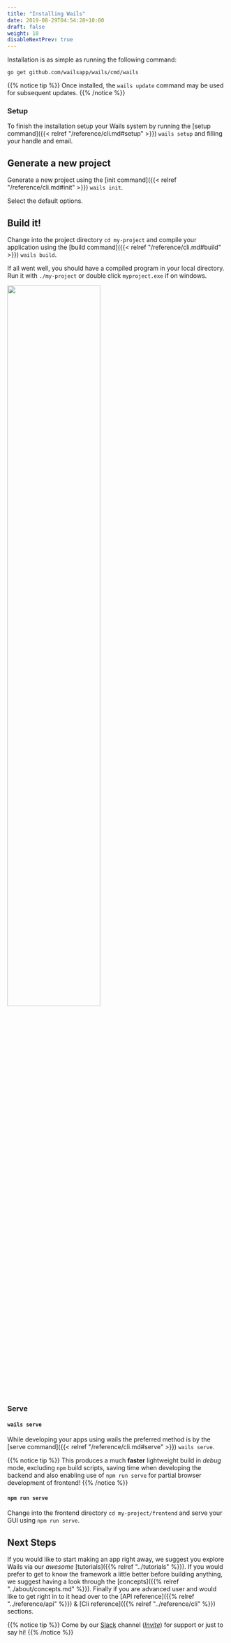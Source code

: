 ```yaml
---
title: "Installing Wails"
date: 2019-08-29T04:54:28+10:00
draft: false
weight: 10
disableNextPrev: true
---
```


Installation is as simple as running the following command:

```
go get github.com/wailsapp/wails/cmd/wails
```

{{% notice tip %}}
Once installed, the `wails update` command may be used for subsequent updates.
{{% /notice %}}

### Setup

To finish the installation setup your Wails system by running the [setup command]({{< relref "/reference/cli.md#setup" >}}) `wails setup` and filling your handle and email.

## Generate a new project

Generate a new project using the [init command]({{< relref "/reference/cli.md#init" >}}) `wails init`.

Select the default options.

## Build it!

Change into the project directory `cd my-project` and compile your application using the [build command]({{< relref "/reference/cli.md#build" >}}) `wails build`.

If all went well, you should have a compiled program in your local directory. Run it with `./my-project` or double click `myproject.exe` if on windows.

<div class="imagecontainer">
<img src="/images/app.png" style="width:65%">
</div>

### Serve

#### `wails serve`

While developing your apps using wails the preferred method is by the [serve command]({{< relref "/reference/cli.md#serve" >}}) `wails serve`.

{{% notice tip %}}
This produces a much **faster** lightweight build in _debug_ mode, excluding `npm` build scripts, saving time when developing the backend and also enabling use of `npm run serve` for partial browser development of frontend!
{{% /notice %}}

#### `npm run serve`

Change into the frontend directory `cd my-project/frontend` and serve your GUI using `npm run serve`.


## Next Steps

If you would like to start making an app right away, we suggest you explore Wails via our _awesome_ [tutorials]({{% relref "../tutorials" %}}).
If you would prefer to get to know the framework a little better before building anything, we suggest having a look through the
[concepts]({{% relref "../about/concepts.md" %}}).
Finally if you are advanced user and would like to get right in to it head over to the [API reference]({{% relref "../reference/api" %}}) & [Cli reference]({{% relref "../reference/cli" %}}) sections.


{{% notice tip %}}
Come by our [Slack](https://gophers.slack.com/messages/CJ4P9F7MZ) channel ([_Invite_](https://invite.slack.golangbridge.org)) for support or just to say hi!
{{% /notice %}}
